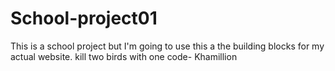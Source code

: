 # School-project01
This is a school project but I'm going to use this a the building blocks for my actual website. kill two birds with one code- Khamillion
